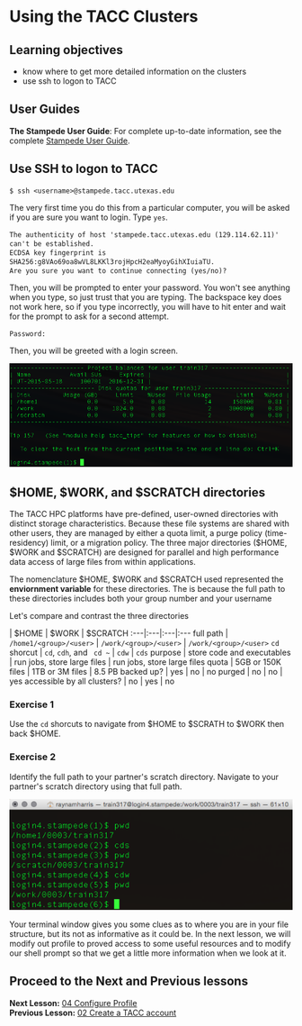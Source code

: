 # Using the TACC Clusters

## Learning objectives
- know where to get more detailed information on the clusters
- use ssh to logon to TACC

## User Guides

**The Stampede User Guide**: For complete up-to-date information, see the complete [Stampede User Guide](https://portal.tacc.utexas.edu/user-guides/stampede).

## Use SSH to logon to TACC

~~~ {.bash}
$ ssh <username>@stampede.tacc.utexas.edu
~~~

The very first time you do this from a particular computer, you will be asked if you are sure you want to login. Type `yes`. 

~~~ {.output}
The authenticity of host 'stampede.tacc.utexas.edu (129.114.62.11)' can't be established.
ECDSA key fingerprint is SHA256:g8VAo69oa8wVL8LKKl3rojHpcH2eaMyoyGihXIuiaTU.
Are you sure you want to continue connecting (yes/no)?
~~~

Then, you will be prompted to enter your password. You won't see anything when you type, so just trust that you are typing. The backspace key does not work here, so if you type incorrectly, you will have to hit enter and wait for the prompt to ask for a second attempt.

~~~ {.output}
Password:
~~~

Then, you will be greeted with a login screen. 

![PWD](figures/login4.stampede.png)


## $HOME, $WORK, and $SCRATCH directories
The TACC HPC platforms have pre-defined, user-owned directories with distinct storage characteristics. Because these file systems are shared with other users, they are managed by either a quota limit, a purge policy (time-residency) limit, or a migration policy. The three major directories ($HOME, $WORK and $SCRATCH) are designed for parallel and high performance data access of large files from within applications. 

The nomenclature $HOME, $WORK and $SCRATCH used represented the **enviornment variable** for these directories. The is because the full path to these directories includes both your group number and your username

Let's compare and contrast the three directories

 | $HOME | $WORK | $SCRATCH
:---|:---|:---|:---
full path | `/home1/<group>/<user>` | `/work/<group>/<user>` | `/work/<group>/<user>`
`cd` shorcut | `cd`, `cdh`, and ` cd ~` | `cdw` | `cds`
purpose | store code and executables | run jobs, store large files | run jobs, store large files
quota | 5GB or 150K files | 1TB or 3M files | 8.5 PB
backed up? | yes | no | no
purged | no | no | yes
accessible by all clusters? | no | yes | no

### Exercise 1
Use the `cd` shorcuts to navigate from $HOME to $SCRATH to $WORK then back $HOME.

### Exercise 2
Identify the full path to your partner's scratch directory. Navigate to your partner's scratch directory using that full path.

![PWD](figures/stampede_shell.png)

Your terminal window gives you some clues as to where you are in your file structure, but its not as informative as it could be. In the next lesson, we will modify out profile to proved access to some useful resources and to modify our shell prompt so that we get a little more information when we look at it.  

## Proceed to the Next and Previous lessons
**Next Lesson:** [04 Configure Profile](04_Configure_Profile.md)   
**Previous Lesson:** [02 Create a TACC account](02_Create_Account.md)  
